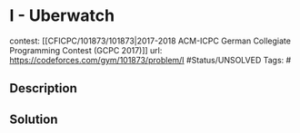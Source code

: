 # I - Uberwatch

contest: [[CFICPC/101873/101873|2017-2018 ACM-ICPC German Collegiate Programming Contest (GCPC 2017)]]
url: https://codeforces.com/gym/101873/problem/I
#Status/UNSOLVED
Tags: #

## Description

## Solution

